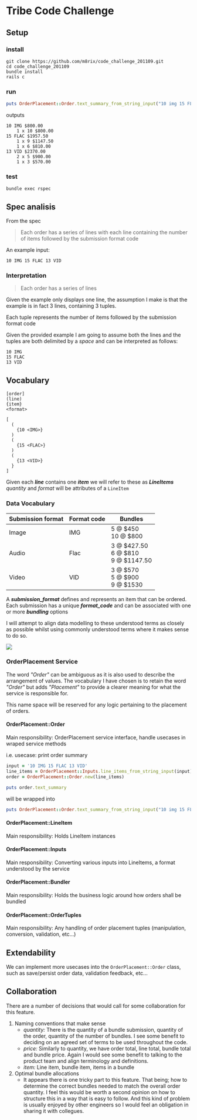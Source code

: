 # Tribe Code Challenge

## Setup

### install
```shell
git clone https://github.com/m8rix/code_challenge_201109.git
cd code_challenge_201109
bundle install
rails c
```

### run
```ruby
puts OrderPlacement::Order.text_summary_from_string_input("10 img 15 FLAC 13 Vid")
```
outputs
```
10 IMG $800.00
	1 x 10 $800.00
15 FLAC $1957.50
	1 x 9 $1147.50
	1 x 6 $810.00
13 VID $2370.00
	2 x 5 $900.00
	1 x 3 $570.00
```

### test
```shell
bundle exec rspec
```

## Spec analisis

From the spec

> Each order has a series of lines with each line containing the number of items followed by the submission
format code

An example input:
```
10 IMG 15 FLAC 13 VID
```

### Interpretation

> Each order has a series of lines

Given the example only displays one line, the assumption I make is that the example is in fact 3 lines, containing 3 tuples.

Each tuple represents the number of items followed by the submission
format code

Given the provided example I am going to assume both the lines and the tuples are both delimited by a _space_ and can be interpreted as follows:


```
10 IMG
15 FLAC
13 VID
```

## Vocabulary

```
[order]
(line)
{item}
<format>

[
  (
    {10 <IMG>}
  )
  (
    {15 <FLAC>}
  )
  (
    {13 <VID>}
  }
]
```

Given each **_line_** contains one **_item_** we will refer to these as **_LineItems_**
_quantity_ and _format_ will be attributes of a `LineItem`

### Data Vocabulary

 | Submission format | Format code | Bundles |
 | --- | --- | --- |
 | Image | IMG | 5 @ $450<br>10 @ $800 |
 | Audio | Flac | 3 @ $427.50<br>6 @ $810<br>9 @ $1147.50 |
 | Video | VID | 3 @ $570<br>5 @ $900<br>9 @ $1530 |

A **_submission_format_** defines and represents an item that can be ordered. Each submission has a unique **_format_code_** and can be associated with one or more **_bundling_** options

I will attempt to align data modelling to these understood terms as closely as possible whilst using commonly understood terms where it makes sense to do so.

![](https://i.imgur.com/bCTO6qC.png)


### OrderPlacement Service

The word _"Order"_ can be ambiguous as it is also used to describe the arrangement of values. The vocabulary I have chosen is to retain the word _"Order"_ but adds _"Placement"_ to provide a clearer meaning for what the service is responsible for.

This name space will be reserved for any logic pertaining to the placement of orders.

#### OrderPlacement::Order

Main responsibility: OrderPlacement service interface, handle usecases in wraped service methods

i.e. usecase: print order summary
```ruby
input = '10 IMG 15 FLAC 13 VID'
line_items = OrderPlacement::Inputs.line_items_from_string_input(input)
order = OrderPlacement::Order.new(line_items)

puts order.text_summary
```

will be wrapped into
```ruby
puts OrderPlacement::Order.text_summary_from_string_input("10 img 15 FLAC 13 Vid")
```

#### OrderPlacement::LineItem

Main responsibility: Holds LineItem instances

#### OrderPlacement::Inputs

Main responsibility: Converting various inputs into LineItems, a format understood by the service

#### OrderPlacement::Bundler

Main responsibility: Holds the business logic around how orders shall be bundled

#### OrderPlacement::OrderTuples

Main responsibility: Any handling of order placement tuples (manipulation, conversion, validation, etc...)


## Extendability

We can implement more usecases into the `OrderPlacement::Order` class, such as save/persist order data, validation feedback, etc...

## Collaboration
There are a number of decisions that would call for some collaboration for this feature.

1. Naming conventions that make sense
    - _quantity:_ There is the quantity of a bundle submission, quantity of the order, quantity of the number of bundles. I see some benefit to deciding on an agreed set of terms to be used throughout the code.
    - _price:_ Similarly to quantity, we have order total, line total, bundle total and bundle price. Again I would see some benefit to talking to the product team and align terminology and definitions.
    - _item:_ Line item, bundle item, items in a bundle
2. Optimal bundle allocations
    - It appears there is one tricky part to this feature. That being; how to determine the correct bundles needed to match the overall order quantity. I feel this would be worth a second opinion on how to structure this in a way that is easy to follow. And this kind of problem is usually enjoyed by other engineers so I would feel an obligation in sharing it with collegues.
